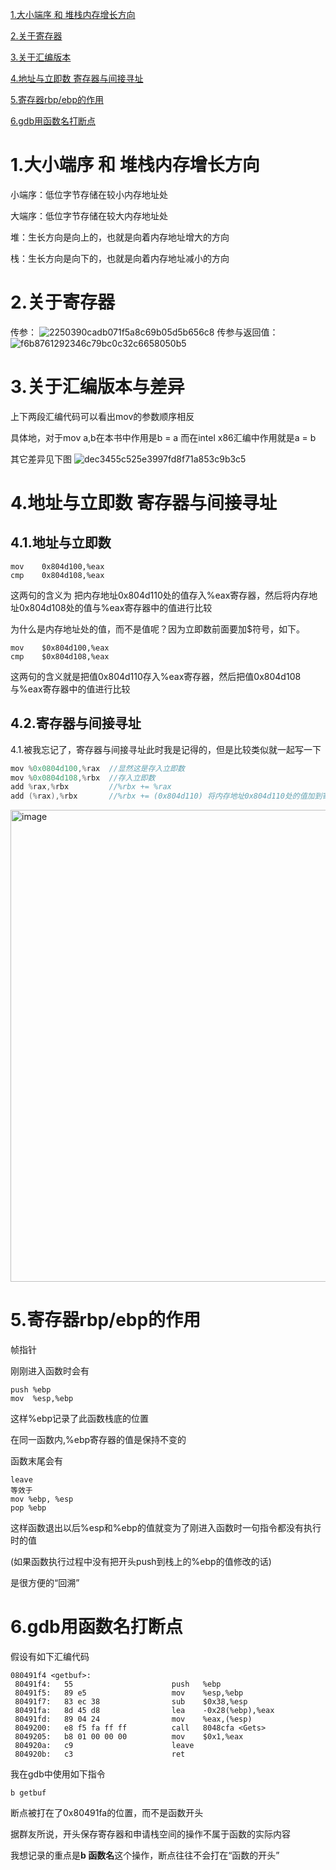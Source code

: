 <a href="#1.">1.大小端序 和 堆栈内存增长方向</a>

<a href="#2.">2.关于寄存器</a>

<a href="#3.">3.关于汇编版本</a>

<a href="#4.">4.地址与立即数 寄存器与间接寻址</a>

<a href="#5.">5.寄存器rbp/ebp的作用</a>

<a href="#6.">6.gdb用函数名打断点</a>

# <div id="1."> 1.大小端序 和 堆栈内存增长方向</div>
小端序：低位字节存储在较小内存地址处

大端序：低位字节存储在较大内存地址处


堆：生长方向是向上的，也就是向着内存地址增大的方向

栈：生长方向是向下的，也就是向着内存地址减小的方向
# <div id="2."> 2.关于寄存器 </div>
传参：
![2250390cadb071f5a8c69b05d5b656c8](https://github.com/RaDsZ2z/CSAPP/assets/129292565/aff79779-3ca3-4747-877d-b60386390463)
传参与返回值：
![f6b8761292346c79bc0c32c6658050b5](https://github.com/RaDsZ2z/CSAPP/assets/129292565/61ab79ce-f671-4874-82bb-3fd71fc1a02e)

# <div id="3."> 3.关于汇编版本与差异 </div>
上下两段汇编代码可以看出mov的参数顺序相反

具体地，对于mov a,b在本书中作用是b = a 而在intel x86汇编中作用就是a = b

其它差异见下图
![dec3455c525e3997fd8f71a853c9b3c5](https://github.com/RaDsZ2z/CSAPP/assets/129292565/ca36816d-f025-4288-83f4-a20973cc4ae5)

# <div id="4."> 4.地址与立即数 寄存器与间接寻址</div>
## 4.1.地址与立即数
```
mov    0x804d100,%eax
cmp    0x804d108,%eax
```
这两句的含义为 把内存地址0x804d110处的值存入%eax寄存器，然后将内存地址0x804d108处的值与%eax寄存器中的值进行比较

为什么是内存地址处的值，而不是值呢？因为立即数前面要加$符号，如下。
```
mov    $0x804d100,%eax
cmp    $0x804d108,%eax
```
这两句的含义就是把值0x804d110存入%eax寄存器，然后把值0x804d108与%eax寄存器中的值进行比较
## 4.2.寄存器与间接寻址
4.1.被我忘记了，寄存器与间接寻址此时我是记得的，但是比较类似就一起写一下
```cpp
mov %0x0804d100,%rax  //显然这是存入立即数
mov %0x0804d108,%rbx  //存入立即数
add %rax,%rbx         //%rbx += %rax
add (%rax),%rbx       //%rbx += (0x804d110) 将内存地址0x804d110处的值加到寄存器%rbx中
```
<img width="755" alt="image" src="https://github.com/RaDsZ2z/CSAPP/assets/129292565/cddc0d6b-ac50-4b38-b0fd-a536c0fe0ae7">

# <div id="5.">5.寄存器rbp/ebp的作用</div>
帧指针

刚刚进入函数时会有
```
push %ebp
mov  %esp,%ebp
```
这样%ebp记录了此函数栈底的位置

在同一函数内,%ebp寄存器的值是保持不变的

函数末尾会有
```
leave
等效于
mov %ebp, %esp
pop %ebp
```
这样函数退出以后%esp和%ebp的值就变为了刚进入函数时一句指令都没有执行时的值

(如果函数执行过程中没有把开头push到栈上的%ebp的值修改的话)

是很方便的“回溯”
# <div id="6.">6.gdb用函数名打断点</div>
假设有如下汇编代码
```
080491f4 <getbuf>:
 80491f4:	55                   	push   %ebp
 80491f5:	89 e5                	mov    %esp,%ebp
 80491f7:	83 ec 38             	sub    $0x38,%esp
 80491fa:	8d 45 d8             	lea    -0x28(%ebp),%eax
 80491fd:	89 04 24             	mov    %eax,(%esp)
 8049200:	e8 f5 fa ff ff       	call   8048cfa <Gets>
 8049205:	b8 01 00 00 00       	mov    $0x1,%eax
 804920a:	c9                   	leave  
 804920b:	c3                   	ret    
```
我在gdb中使用如下指令
```shell
b getbuf
```
断点被打在了0x80491fa的位置，而不是函数开头

据群友所说，开头保存寄存器和申请栈空间的操作不属于函数的实际内容

我想记录的重点是**b 函数名**这个操作，断点往往不会打在“函数的开头”
